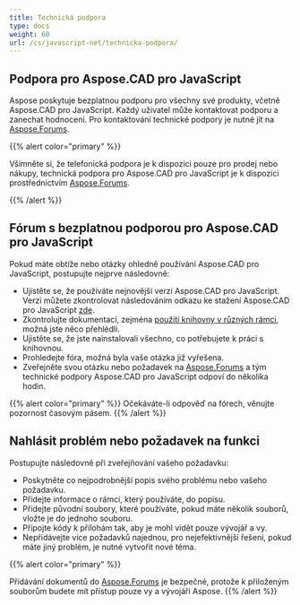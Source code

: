 ```yaml
---
title: Technická podpora
type: docs
weight: 60
url: /cs/javascript-net/technicka-podpora/
---
```


## **Podpora pro Aspose.CAD pro JavaScript**

Aspose poskytuje bezplatnou podporu pro všechny své produkty, včetně Aspose.CAD pro JavaScript. Každý uživatel může kontaktovat podporu a zanechat hodnocení. Pro kontaktování technické podpory je nutné jít na [Aspose.Forums](https://forum.aspose.com/c/cad/19).

{{% alert color="primary" %}} 

Všimněte si, že telefonická podpora je k dispozici pouze pro prodej nebo nákupy, technická podpora pro Aspose.CAD pro JavaScript je k dispozici prostřednictvím [Aspose.Forums](https://forum.aspose.com/c/cad/19).

{{% /alert %}}

## **Fórum s bezplatnou podporou pro Aspose.CAD pro JavaScript**

Pokud máte obtíže nebo otázky ohledně používání Aspose.CAD pro JavaScript, postupujte nejprve následovně:

- Ujistěte se, že používáte nejnovější verzi Aspose.CAD pro JavaScript. Verzi můžete zkontrolovat následováním odkazu ke stažení Aspose.CAD pro JavaScript [zde](https://www.npmjs.com/package/aspose-cad).
- Zkontrolujte dokumentaci, zejména [použití knihovny v různých rámci](/cad/javascript-net/showcases/), možná jste něco přehlédli.
- Ujistěte se, že jste nainstalovali všechno, co potřebujete k práci s knihovnou.
- Prohledejte fóra, možná byla vaše otázka již vyřešena.
- Zveřejněte svou otázku nebo požadavek na [Aspose.Forums](https://forum.aspose.com/c/cad/19) a tým technické podpory Aspose.CAD pro JavaScript odpoví do několika hodin.


{{% alert color="primary" %}} 
Očekáváte-li odpověď na fórech, věnujte pozornost časovým pásem.
{{% /alert %}}

## **Nahlásit problém nebo požadavek na funkci**

Postupujte následovně při zveřejňování vašeho požadavku:

- Poskytněte co nejpodrobnější popis svého problému nebo vašeho požadavku.
- Přidejte informace o rámci, který používáte, do popisu.
- Přidejte původní soubory, které používáte, pokud máte několik souborů, vložte je do jednoho souboru.
- Připojte kódy k přílohám tak, aby je mohl vidět pouze vývojář a vy.
- Nepřidávejte více požadavků najednou, pro nejefektivnější řešení, pokud máte jiný problém, je nutné vytvořit nové téma.

{{% alert color="primary" %}}

Přidávání dokumentů do [Aspose.Forums](https://forum.aspose.com/c/cad/19) je bezpečné, protože k přiloženým souborům budete mít přístup pouze vy a vývojáři Aspose.
{{% /alert %}}
